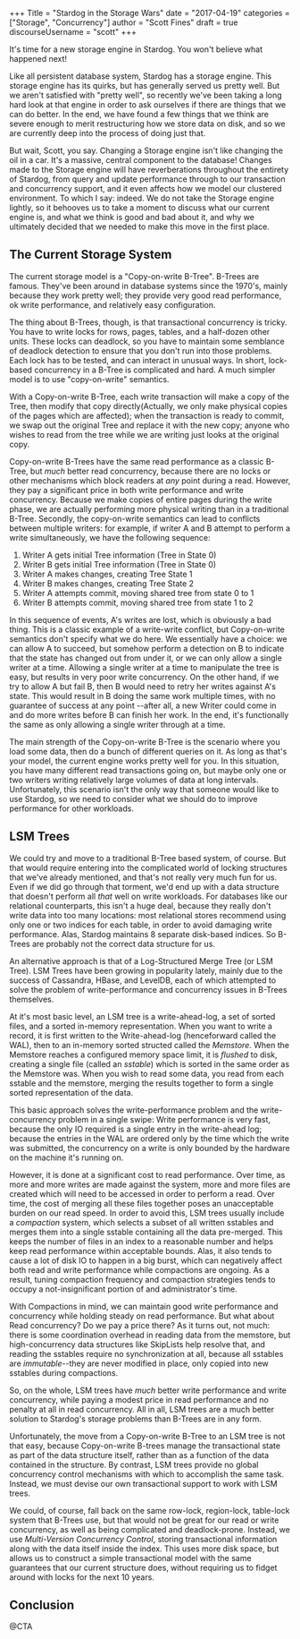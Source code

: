 +++
Title = "Stardog in the Storage Wars"
date = "2017-04-19"
categories = ["Storage", "Concurrency"]
author = "Scott Fines"
draft = true
discourseUsername = "scott"
+++

It's time for a new storage engine in Stardog. You won't believe what happened
next!<!--more-->

Like all persistent database system, Stardog has a storage engine. This storage
engine has its quirks, but has generally served us pretty well. But we aren't
satisfied with "pretty well", so recently we've been taking a long hard look at
that engine in order to ask ourselves if there are things that we can do better.
In the end, we have found a few things that we think are severe enough to merit
restructuring how we store data on disk, and so we are currently deep into the
process of doing just that.

But wait, Scott, you say. Changing a Storage engine isn't like changing the oil
in a car. It's a massive, central component to the database! Changes made to the
Storage engine will have reverberations throughout the entirety of Stardog, from
query and update performance through to our transaction and concurrency support,
and it even affects how we model our clustered environment. To which I say:
indeed. We do not take the Storage engine lightly, so it behooves us to take a
moment to discuss what our current engine is, and what we think is good and bad
about it, and why we ultimately decided that we needed to make this move in the
first place.

## The Current Storage System

The current storage model is a "Copy-on-write B-Tree". B-Trees are famous.
They've been around in database systems since the 1970's, mainly because they
work pretty well; they provide very good read performance, ok write performance,
and relatively easy configuration.

The thing about B-Trees, though, is that transactional concurrency is tricky.
You have to write locks for rows, pages, tables, and a half-dozen other units.
These locks can deadlock, so you have to maintain some semblance of deadlock
detection to ensure that you don't run into those problems. Each lock has to be
tested, and can interact in unusual ways. In short, lock-based concurrency in a
B-Tree is complicated and hard. A much simpler model is to use "copy-on-write"
semantics.

With a Copy-on-write B-Tree, each write transaction will make a copy of the
Tree, then modify that copy directly(Actually, we only make physical copies of
the pages which are affected); when the transaction is ready to commit, we swap
out the original Tree and replace it with the new copy; anyone who wishes to
read from the tree while we are writing just looks at the original copy.

Copy-on-write B-Trees have the same read performance as a classic B-Tree, but
_much_ better read concurrency, because there are no locks or other mechanisms
which block readers at _any_ point during a read. However, they pay a
significant price in both write performance and write concurrency. Because we
make copies of entire pages during the write phase, we are actually performing
more physical writing than in a traditional B-Tree. Secondly, the copy-on-write
semantics can lead to conflicts between multiple writers: for example, if writer
A and B attempt to perform a write simultaneously, we have the following
sequence:

1. Writer A gets initial Tree information (Tree in State 0)
2. Writer B gets initial Tree information (Tree in State 0)
3. Writer A makes changes, creating Tree State 1
4. Writer B makes changes, creating Tree State 2
5. Writer A attempts commit, moving shared tree from state 0 to 1
6. Writer B attempts commit, moving shared tree from state 1 to 2

In this sequence of events, A's writes are lost, which is obviously a bad thing.
This is a classic example of a write-write conflict, but Copy-on-write semantics
don't specify what we do here. We essentially have a choice: we can allow A to
succeed, but somehow perform a detection on B to indicate that the state has
changed out from under it, or we can only allow a single writer at a time.
Allowing a single writer at a time to manipulate the tree is easy, but results
in very poor write concurrency. On the other hand, if we try to allow A but fail
B, then B would need to retry her writes against A's state. This would result in
B doing the same work multiple times, with no guarantee of success at any point
--after all, a new Writer could come in and do more writes before B can finish
her work. In the end, it's functionally the same as only allowing a single
writer through at a time.

The main strength of the Copy-on-write B-Tree is the scenario where you load
some data, then do a bunch of different queries on it. As long as that's your
model, the current engine works pretty well for you. In this situation, you have
many different read transactions going on, but maybe only one or two writers
writing relatively large volumes of data at long intervals. Unfortunately, this
scenario isn't the only way that someone would like to use Stardog, so we need
to consider what we should do to improve performance for other workloads.

## LSM Trees

We could try and move to a traditional B-Tree based system, of course. But that
would require entering into the complicated world of locking structures that
we've already mentioned, and that's not really very much fun for us. Even if we
did go through that torment, we'd end up with a data structure that doesn't
perform all _that_ well on write workloads. For databases like our relational
counterparts, this isn't a huge deal, because they really don't write data into
too many locations: most relational stores recommend using only one or two
indices for each table, in order to avoid damaging write performance. Alas,
Stardog maintains 8 separate disk-based indices. So B-Trees are probably not the
correct data structure for us.

An alternative approach is that of a Log-Structured Merge Tree (or LSM Tree).
LSM Trees have been growing in popularity lately, mainly due to the success of
Cassandra, HBase, and LevelDB, each of which attempted to solve the problem of
write-performance and concurrency issues in B-Trees themselves.

At it's most basic level, an LSM tree is a write-ahead-log, a set of sorted
files, and a sorted in-memory representation. When you want to write a record,
it is first written to the Write-ahead-log (henceforward called the WAL), then
to an in-memory sorted structed called the _Memstore_. When the Memstore reaches
a configured memory space limit, it is _flushed_ to disk, creating a single file
(called an _sstable_) which is sorted in the same order as the Memstore was.
When you wish to read some data, you read from each sstable and the memstore,
merging the results together to form a single sorted representation of the data.

This basic approach solves the write-performance problem and the
write-concurrency problem in a single swipe: Write performance is very fast,
because the only IO required is a single entry in the write-ahead log; because
the entries in the WAL are ordered only by the time which the write was
submitted, the concurrency on a write is only bounded by the hardware on the
machine it's running on.

However, it is done at a significant cost to read performance. Over time, as
more and more writes are made against the system, more and more files are
created which will need to be accessed in order to perform a read. Over time,
the cost of merging all these files together poses an unacceptable burden on our
read speed. In order to avoid this, LSM trees usually include a _compaction_
system, which selects a subset of all written sstables and merges them into a
single sstable containing all the data pre-merged. This keeps the number of
files in an index to a reasonable number and helps keep read performance within
acceptable bounds. Alas, it also tends to cause a lot of disk IO to happen in a
big burst, which can negatively affect both read and write performance while
compactions are ongoing. As a result, tuning compaction frequency and compaction
strategies tends to occupy a not-insignificant portion of and administrator's
time.

With Compactions in mind, we can maintain good write performance and concurrency
while holding steady on read performance. But what about Read concurrency? Do we
pay a price there? As it turns out, not much: there is some coordination
overhead in reading data from the memstore, but high-concurrency data structures
like SkipLists help resolve that, and reading the sstables require no
synchronization at all, because all sstables are _immutable_--they are never
modified in place, only copied into new sstables during compactions.

So, on the whole, LSM trees have _much_ better write performance and write
concurrency, while paying a modest price in read performance and no penalty at
all in read concurrency. All in all, LSM trees are a much better solution to
Stardog's storage problems than B-Trees are in any form.

Unfortunately, the move from a Copy-on-write B-Tree to an LSM tree is not that
easy, because Copy-on-write B-trees manage the transactional state as part of
the data structure itself, rather than as a function of the data contained in
the structure. By contrast, LSM trees provide no global concurrency control
mechanisms with which to accomplish the same task. Instead, we must devise our
own transactional support to work with LSM trees.

We could, of course, fall back on the same row-lock, region-lock, table-lock
system that B-Trees use, but that would not be great for our read or write
concurrency, as well as being complicated and deadlock-prone. Instead, we use
_Multi-Version Concurrency Control_, storing transactional information along
with the data itself inside the index. This uses more disk space, but allows us
to construct a simple transactional model with the same guarantees that our
current structure does, without requiring us to fidget around with locks for the
next 10 years.

## Conclusion

@CTA
